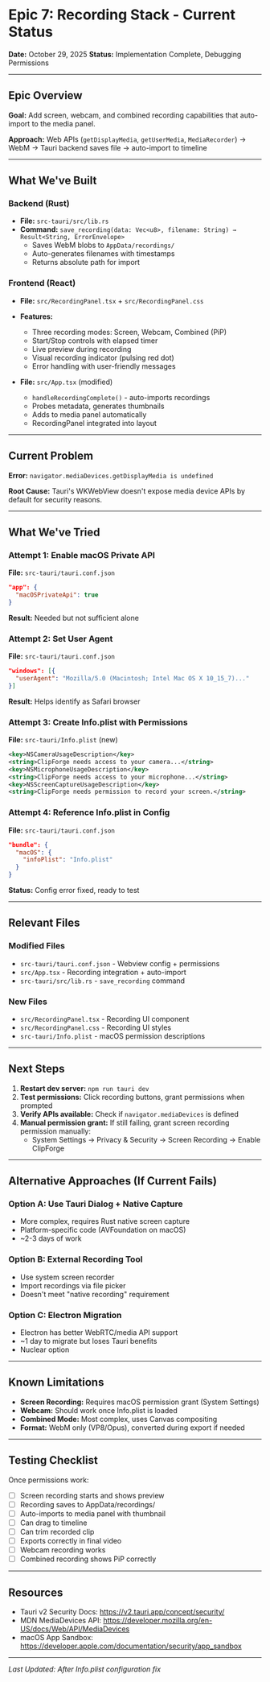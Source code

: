# Epic 7: Recording Stack - Current Status

**Date:** October 29, 2025
**Status:** Implementation Complete, Debugging Permissions

---

## Epic Overview

**Goal:** Add screen, webcam, and combined recording capabilities that auto-import to the media panel.

**Approach:** Web APIs (`getDisplayMedia`, `getUserMedia`, `MediaRecorder`) → WebM → Tauri backend saves file → auto-import to timeline

---

## What We've Built

### Backend (Rust)
- **File:** `src-tauri/src/lib.rs`
- **Command:** `save_recording(data: Vec<u8>, filename: String) → Result<String, ErrorEnvelope>`
  - Saves WebM blobs to `AppData/recordings/`
  - Auto-generates filenames with timestamps
  - Returns absolute path for import

### Frontend (React)
- **File:** `src/RecordingPanel.tsx` + `src/RecordingPanel.css`
- **Features:**
  - Three recording modes: Screen, Webcam, Combined (PiP)
  - Start/Stop controls with elapsed timer
  - Live preview during recording
  - Visual recording indicator (pulsing red dot)
  - Error handling with user-friendly messages

- **File:** `src/App.tsx` (modified)
  - `handleRecordingComplete()` - auto-imports recordings
  - Probes metadata, generates thumbnails
  - Adds to media panel automatically
  - RecordingPanel integrated into layout

---

## Current Problem

**Error:** `navigator.mediaDevices.getDisplayMedia is undefined`

**Root Cause:** Tauri's WKWebView doesn't expose media device APIs by default for security reasons.

---

## What We've Tried

### Attempt 1: Enable macOS Private API
**File:** `src-tauri/tauri.conf.json`
```json
"app": {
  "macOSPrivateApi": true
}
```
**Result:** Needed but not sufficient alone

### Attempt 2: Set User Agent
**File:** `src-tauri/tauri.conf.json`
```json
"windows": [{
  "userAgent": "Mozilla/5.0 (Macintosh; Intel Mac OS X 10_15_7)..."
}]
```
**Result:** Helps identify as Safari browser

### Attempt 3: Create Info.plist with Permissions
**File:** `src-tauri/Info.plist` (new)
```xml
<key>NSCameraUsageDescription</key>
<string>ClipForge needs access to your camera...</string>
<key>NSMicrophoneUsageDescription</key>
<string>ClipForge needs access to your microphone...</string>
<key>NSScreenCaptureUsageDescription</key>
<string>ClipForge needs permission to record your screen.</string>
```

### Attempt 4: Reference Info.plist in Config
**File:** `src-tauri/tauri.conf.json`
```json
"bundle": {
  "macOS": {
    "infoPlist": "Info.plist"
  }
}
```
**Status:** Config error fixed, ready to test

---

## Relevant Files

### Modified Files
- `src-tauri/tauri.conf.json` - Webview config + permissions
- `src/App.tsx` - Recording integration + auto-import
- `src-tauri/src/lib.rs` - `save_recording` command

### New Files
- `src/RecordingPanel.tsx` - Recording UI component
- `src/RecordingPanel.css` - Recording UI styles
- `src-tauri/Info.plist` - macOS permission descriptions

---

## Next Steps

1. **Restart dev server:** `npm run tauri dev`
2. **Test permissions:** Click recording buttons, grant permissions when prompted
3. **Verify APIs available:** Check if `navigator.mediaDevices` is defined
4. **Manual permission grant:** If still failing, grant screen recording permission manually:
   - System Settings → Privacy & Security → Screen Recording → Enable ClipForge

---

## Alternative Approaches (If Current Fails)

### Option A: Use Tauri Dialog + Native Capture
- More complex, requires Rust native screen capture
- Platform-specific code (AVFoundation on macOS)
- ~2-3 days of work

### Option B: External Recording Tool
- Use system screen recorder
- Import recordings via file picker
- Doesn't meet "native recording" requirement

### Option C: Electron Migration
- Electron has better WebRTC/media API support
- ~1 day to migrate but loses Tauri benefits
- Nuclear option

---

## Known Limitations

- **Screen Recording:** Requires macOS permission grant (System Settings)
- **Webcam:** Should work once Info.plist is loaded
- **Combined Mode:** Most complex, uses Canvas compositing
- **Format:** WebM only (VP8/Opus), converted during export if needed

---

## Testing Checklist

Once permissions work:
- [ ] Screen recording starts and shows preview
- [ ] Recording saves to AppData/recordings/
- [ ] Auto-imports to media panel with thumbnail
- [ ] Can drag to timeline
- [ ] Can trim recorded clip
- [ ] Exports correctly in final video
- [ ] Webcam recording works
- [ ] Combined recording shows PiP correctly

---

## Resources

- Tauri v2 Security Docs: https://v2.tauri.app/concept/security/
- MDN MediaDevices API: https://developer.mozilla.org/en-US/docs/Web/API/MediaDevices
- macOS App Sandbox: https://developer.apple.com/documentation/security/app_sandbox

---

*Last Updated: After Info.plist configuration fix*

